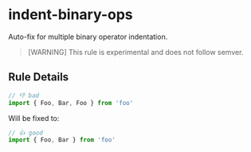 # indent-binary-ops

Auto-fix for multiple binary operator indentation.

> [WARNING] This rule is experimental and does not follow semver.

## Rule Details

<!-- eslint-skip -->
```js
// 👎 bad
import { Foo, Bar, Foo } from 'foo'
```

Will be fixed to:

<!-- eslint-skip -->
```js
// 👍 good
import { Foo, Bar } from 'foo'
```
